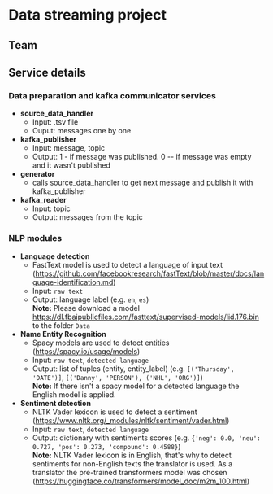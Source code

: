 # Data streaming project

## Team

## Service details

### Data preparation and kafka communicator services  
* **source_data_handler**  
    - Input: .tsv file  
    - Ouput: messages one by one
* **kafka_publisher**      
    - Input: message, topic
    - Output: 1 - if message was published. 0 -- if message was empty and it wasn't published
* **generator**
    - calls source_data_handler to get next message and publish it with kafka_publisher      
* **kafka_reader**
    - Input: topic
    - Output: messages from the topic 

### NLP modules  
* **Language detection**  
    - FastText model is used to detect a language of input text (https://github.com/facebookresearch/fastText/blob/master/docs/language-identification.md)
    - Input: `raw text`
    - Output: language label (e.g. `en`, `es`)  
  **Note:** Please download a model https://dl.fbaipublicfiles.com/fasttext/supervised-models/lid.176.bin to the folder `Data`  
* **Name Entity Recognition**  
    - Spacy models are used to detect entities (https://spacy.io/usage/models)  
    - Input: `raw text`, `detected language`
    - Output: list of tuples (entity, entity_label) (e.g. `[('Thursday', 'DATE')]`, `[('Danny', 'PERSON'), ('NHL', 'ORG')]`)  
    **Note:** If there isn't a spacy model for a detected language the English model is applied.
* **Sentiment detection**  
    - NLTK Vader lexicon is used to detect a sentiment (https://www.nltk.org/_modules/nltk/sentiment/vader.html)  
    - Input: `raw text`, `detected language`
    - Output: dictionary with sentiments scores (e.g. `{'neg': 0.0, 'neu': 0.727, 'pos': 0.273, 'compound': 0.4588}`)  
    **Note:** NLTK Vader lexicon is in English, that's why to detect sentiments for non-English texts the translator is used. As a translator the pre-trained transformers model was chosen (https://huggingface.co/transformers/model_doc/m2m_100.html)  
      
